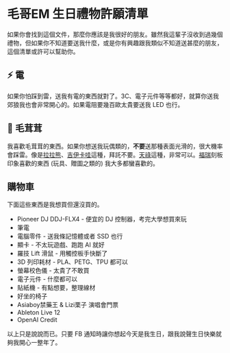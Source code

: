# 毛哥EM 生日禮物許願清單

如果你會找到這個文件，那麼你應該是我很好的朋友。雖然我這輩子沒收到過幾個禮物，但如果你不知道要送我什麼，或是你有興趣跟我類似不知道送甚麼的朋友，這個清單或許可以幫助你。

## ⚡ 電

如果你怕踩到雷，送我有電的東西就對了。3C、電子元件等等都好，就算你送我郊狼我也會非常開心的。如果電阻要幾百歐太貴要送我 LED 也行。

## 🦊 毛茸茸

我喜歡毛茸茸的東西。如果你想送我玩偶類的，**不要**送那種表面光滑的，很大機率會踩雷。像是[拉拉熊](https://www.google.com/search?q=%E6%8B%89%E6%8B%89%E7%86%8A)、[吉伊卡哇](https://www.google.com/search?q=%E5%90%89%E4%BC%8A%E5%8D%A1%E5%93%87)這種，拜託不要。[天祿](https://www.google.com/search?q=%E6%9C%89%E7%8D%B8%E7%84%89+%E5%A4%A9%E7%A5%BF&udm=2)這種，非常可以。[福瑞](https://emtech.cc/post/furry-intro/)刻板印象喜歡的東西 (玩具、贈圖之類的) 我大多都蠻喜歡的。

## 購物車

下面這些東西是我想買但還沒買的。

* Pioneer DJ DDJ-FLX4 - 便宜的 DJ 控制器，考完大學想買來玩
* 筆電
* 電腦零件 - 送我條記憶體或者 SSD 也行
* 顯卡 - 不太玩遊戲、跑跑 AI 就好
* 羅技 Lift 滑鼠 - 用觸控板手快斷了
* 3D 列印耗材 - PLA、PETG、TPU 都可以
* 螢幕校色儀 - 太貴了不敢買
* 電子元件 - 什麼都可以
* 貼紙機 - 有點想要，整理線材
* 好坐的椅子
* Asiaboy禁藥王 & Lizi栗子 演唱會門票
* Ableton Live 12
* OpenAI Credit

以上只是說說而已。只要 FB 通知時讓你想起今天是我生日，跟我說聲生日快樂就夠我開心一整年了。
